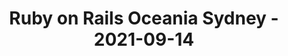 ---
layout: post
title: Ruby on Rails Oceania Sydney - 2021-09-14
datetime: '2021-09-14T04:00:00-04:00'
name: Ruby on Rails Oceania Sydney
external_url: https://www.meetup.com/Ruby-On-Rails-Oceania-Sydney/events/276105455/
online_event: false
year_month: 2021-09
---